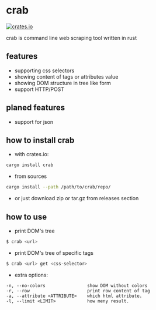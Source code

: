 # crab
[![crates.io](https://img.shields.io/crates/v/crab.svg)](https://crates.io/crates/crab)

crab is command line web scraping tool written in rust
## features
  - supporting css selectors
  - showing content of tags or attributes value
  - showing DOM structure in tree like form
  - support HTTP/POST
## planed features
  - support for json
## how to install crab
  - with crates.io:
```bash
cargo install crab
```
  - from sources
```bash
cargo install --path /path/to/crab/repo/
```
  - or just download zip or tar.gz from releases section
## how to use
  - print DOM's tree
```bash
$ crab <url>
```
  - print DOM's tree of specific tags
```bash
$ crab <url> get <css-selector>
```
  - extra options:
```
-n, --no-colors                show DOM without colors
-r, --row                      print row content of tag
-a, --attribute <ATTRIBUTE>    which html attribute.
-l, --limit <LIMIT>            how meny result.
```
